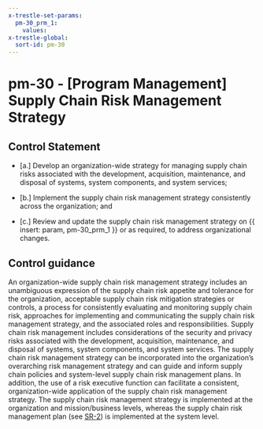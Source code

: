 ```yaml
---
x-trestle-set-params:
  pm-30_prm_1:
    values:
x-trestle-global:
  sort-id: pm-30
---
```


# pm-30 - \[Program Management\] Supply Chain Risk Management Strategy

## Control Statement

- \[a.\] Develop an organization-wide strategy for managing supply chain risks associated with the development, acquisition, maintenance, and disposal of systems, system components, and system services;

- \[b.\] Implement the supply chain risk management strategy consistently across the organization; and

- \[c.\] Review and update the supply chain risk management strategy on {{ insert: param, pm-30_prm_1 }} or as required, to address organizational changes.

## Control guidance

An organization-wide supply chain risk management strategy includes an unambiguous expression of the supply chain risk appetite and tolerance for the organization, acceptable supply chain risk mitigation strategies or controls, a process for consistently evaluating and monitoring supply chain risk, approaches for implementing and communicating the supply chain risk management strategy, and the associated roles and responsibilities. Supply chain risk management includes considerations of the security and privacy risks associated with the development, acquisition, maintenance, and disposal of systems, system components, and system services. The supply chain risk management strategy can be incorporated into the organization’s overarching risk management strategy and can guide and inform supply chain policies and system-level supply chain risk management plans. In addition, the use of a risk executive function can facilitate a consistent, organization-wide application of the supply chain risk management strategy. The supply chain risk management strategy is implemented at the organization and mission/business levels, whereas the supply chain risk management plan (see [SR-2](#sr-2)) is implemented at the system level.
